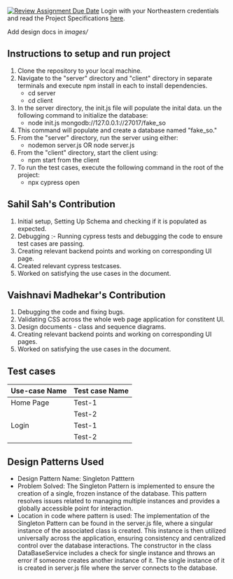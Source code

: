[![Review Assignment Due Date](https://classroom.github.com/assets/deadline-readme-button-24ddc0f5d75046c5622901739e7c5dd533143b0c8e959d652212380cedb1ea36.svg)](https://classroom.github.com/a/hxTav0v1)
Login with your Northeastern credentials and read the Project Specifications [here](https://northeastern-my.sharepoint.com/:w:/g/personal/j_mitra_northeastern_edu/EcUflH7GXMBEjXGjx-qRQMkB7cfHNaHk9LYqeHRm7tgrKg?e=oZEef3).

Add design docs in *images/*

## Instructions to setup and run project
1. Clone the repository to your local machine.
2. Navigate to the "server" directory and "client" directory in separate terminals and execute npm install in each to install dependencies.
    - cd server
    - cd client
3. In the server directory, the init.js file will populate the inital data. un the following command to initialize the database:
    - node  init.js mongodb://127.0.0.1://27017/fake_so
4. This command will populate and create a database named "fake_so."
5. From the "server" directory, run the server using either:
    - nodemon server.js OR node server.js
6. From the "client" directory, start the client using:
    - npm start from the client
7. To run the test cases, execute the following command in the root of the project: 
    - npx cypress open

## Sahil Sah's Contribution
1. Initial setup, Setting Up Schema and checking if it is populated as expected. 
2. Debugging :- Running cypress tests and debugging the code to ensure test cases are passing.
3. Creating relevant backend points and working on corresponding UI page.
4. Created relevant cypress testcases.
5. Worked on satisfying the use cases in the document. 

## Vaishnavi Madhekar's Contribution
1. Debugging the code and fixing bugs.
2. Validating CSS across the whole web page application for constitent UI.
3. Design documents - class and sequence diagrams.
4. Creating relevant backend points and working on corresponding UI pages.
5. Worked on satisfying the use cases in the document. 

## Test cases

| Use-case Name   | Test case Name |
|-----------------|----------------|
| Home Page       | Test-1         |
|                 | Test-2         |
| Login           | Test-1         |
|                 | Test-2         |

## Design Patterns Used

- Design Pattern Name:
Singleton Patttern
- Problem Solved:
The Singleton Pattern is implemented to ensure the creation of a single, frozen instance of the database. This pattern resolves issues related to managing multiple instances and provides a globally accessible point for interaction.
- Location in code where pattern is used:
The implementation of the Singleton Pattern can be found in the server.js file, where a singular instance of the associated class is created. This instance is then utilized universally across the application, ensuring consistency and centralized control over the database interactions.
The constructor in the class DataBaseService includes a check for single instance and throws an error if someone creates another instance of it.
The single instance of it is created in server.js file where the server connects to the database.